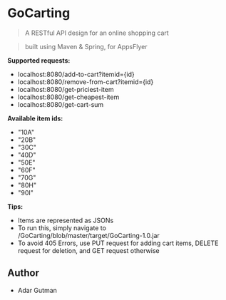 # GoCarting

> A RESTful API design for an online shopping cart

> built using Maven & Spring, for AppsFlyer

**Supported requests:**

- localhost:8080/add-to-cart?itemid={id}
- localhost:8080/remove-from-cart?itemid={id}
- localhost:8080/get-priciest-item
- localhost:8080/get-cheapest-item
- localhost:8080/get-cart-sum

**Available item ids:**

- "10A"
- "20B"
- "30C"
- "40D"
- "50E"
- "60F"
- "70G"
- "80H"
- "90I"

**Tips:**

- Items are represented as JSONs
- To run this, simply navigate to /GoCarting/blob/master/target/GoCarting-1.0.jar
- To avoid 405 Errors, use PUT request for adding cart items, DELETE request for deletion, and GET request otherwise

## Author

- Adar Gutman

